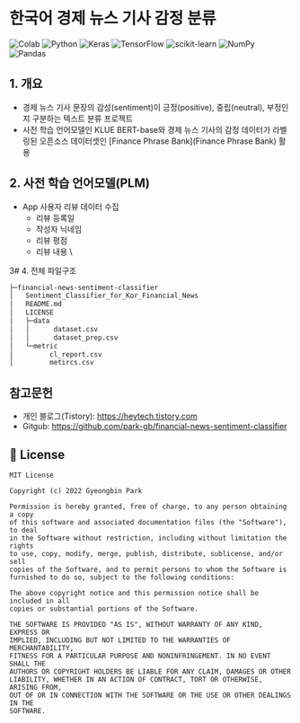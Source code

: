 # 한국어 경제 뉴스 기사 감정 분류
![Colab](https://user-images.githubusercontent.com/80144296/171107614-be32a03d-55a8-452e-9055-3d11452e40de.png)
![Python](https://img.shields.io/badge/python-3670A0?style=for-the-badge&logo=python&logoColor=ffdd54)
![Keras](https://img.shields.io/badge/Keras-%23D00000.svg?style=for-the-badge&logo=Keras&logoColor=white)
![TensorFlow](https://img.shields.io/badge/TensorFlow-%23FF6F00.svg?style=for-the-badge&logo=TensorFlow&logoColor=white)
![scikit-learn](https://img.shields.io/badge/scikit--learn-%23F7931E.svg?style=for-the-badge&logo=scikit-learn&logoColor=white)
![NumPy](https://img.shields.io/badge/numpy-%23013243.svg?style=for-the-badge&logo=numpy&logoColor=white)
![Pandas](https://img.shields.io/badge/pandas-%23150458.svg?style=for-the-badge&logo=pandas&logoColor=white)
## 1. 개요
- 경제 뉴스 기사 문장의 감성(sentiment)이 긍정(positive), 중립(neutral), 부정인지 구분하는 텍스트 분류 프로젝트
- 사전 학습 언어모델인 KLUE BERT-base와 경제 뉴스 기사의 감정 데이터가 라벨링된 오픈소스 데이터셋인 [Finance Phrase Bank](Finance Phrase Bank) 활용

## 2. 사전 학습 언어모델(PLM)
- App 사용자 리뷰 데이터 수집
  - 리뷰 등록일
  - 작성자 닉네임
  - 리뷰 평점
  - 리뷰 내용
\

3# 4. 전체 파일구조
``` bash
├─financial-news-sentiment-classifier
│   Sentiment_Classifier_for_Kor_Financial_News
│   README.md
│   LICENSE
│   ├─data
│   │      dataset.csv
│   │      dataset_prep.csv
│   └─metric
│         cl_report.csv
│         metircs.csv
```

## 참고문헌
- 개인 블로그(Tistory): https://heytech.tistory.com
- Gitgub: https://github.com/park-gb/financial-news-sentiment-classifier

## 📝 License
```
MIT License

Copyright (c) 2022 Gyeongbin Park

Permission is hereby granted, free of charge, to any person obtaining a copy
of this software and associated documentation files (the "Software"), to deal
in the Software without restriction, including without limitation the rights
to use, copy, modify, merge, publish, distribute, sublicense, and/or sell
copies of the Software, and to permit persons to whom the Software is
furnished to do so, subject to the following conditions:

The above copyright notice and this permission notice shall be included in all
copies or substantial portions of the Software.

THE SOFTWARE IS PROVIDED "AS IS", WITHOUT WARRANTY OF ANY KIND, EXPRESS OR
IMPLIED, INCLUDING BUT NOT LIMITED TO THE WARRANTIES OF MERCHANTABILITY,
FITNESS FOR A PARTICULAR PURPOSE AND NONINFRINGEMENT. IN NO EVENT SHALL THE
AUTHORS OR COPYRIGHT HOLDERS BE LIABLE FOR ANY CLAIM, DAMAGES OR OTHER
LIABILITY, WHETHER IN AN ACTION OF CONTRACT, TORT OR OTHERWISE, ARISING FROM,
OUT OF OR IN CONNECTION WITH THE SOFTWARE OR THE USE OR OTHER DEALINGS IN THE
SOFTWARE.
```
